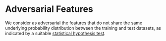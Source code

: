 # Adversarial Features

We consider as adversarial the features that do not share the same underlying probability distribution 
between the training and test datasets, as indicated by a suitable 
[statistical hypothesis test](https://en.wikipedia.org/wiki/Statistical_hypothesis_testing).